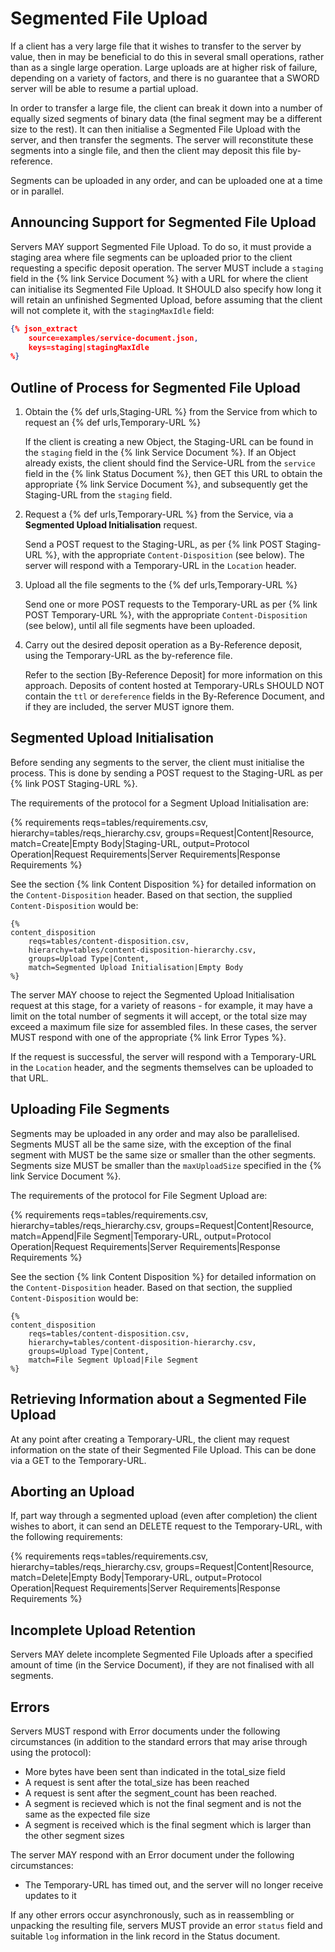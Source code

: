 # Segmented File Upload

If a client has a very large file that it wishes to transfer to the server by value, then in may be beneficial to do this in several small 
operations, rather than as a single large operation.  Large uploads are at higher risk of failure, depending on a variety of factors, and 
there is no guarantee that a SWORD server will be able to resume a partial upload.

In order to transfer a large file, the client can break it down into a number of equally sized segments of binary data (the final segment 
may be a different size to the rest).  It can then initialise a Segmented File Upload with the server, and then transfer the segments.  The 
server will reconstitute these segments into a single file, and then the client may deposit this file by-reference.

Segments can be uploaded in any order, and can be uploaded one at a time or in parallel.


## Announcing Support for Segmented File Upload

Servers MAY support Segmented File Upload.  To do so, it must provide a staging area where file segments can be uploaded prior to the client
requesting a specific deposit operation.  The server MUST include a `staging` field in the {% link Service Document %} with a URL for where
the client can initialise its Segmented File Upload.  It SHOULD also specify how long it will retain an unfinished Segmented Upload, before 
assuming that the client will not complete it, with the `stagingMaxIdle` field:

```json
{% json_extract
    source=examples/service-document.json,
    keys=staging|stagingMaxIdle
%}
```


## Outline of Process for Segmented File Upload

1. Obtain the {% def urls,Staging-URL %} from the Service from which to request an {% def urls,Temporary-URL %}

    If the client is creating a new Object, the Staging-URL can be found in the `staging` field in the {% link Service Document %}.  If an Object
    already exists, the client should find the Service-URL from the `service` field in the {% link Status Document %}, then GET this URL
    to obtain the appropriate {% link Service Document %}, and subsequently get the Staging-URL from the `staging` field.

2. Request a {% def urls,Temporary-URL %} from the Service, via a **Segmented Upload Initialisation** request.

    Send a POST request to the Staging-URL, as per {% link POST Staging-URL %}, with the appropriate `Content-Disposition` (see below).  The
    server will respond with a Temporary-URL in the `Location` header.

3. Upload all the file segments to the {% def urls,Temporary-URL %}

    Send one or more POST requests to the Temporary-URL as per {% link POST Temporary-URL %}, with the appropriate `Content-Disposition` (see 
    below), until all file segments have been uploaded.

4. Carry out the desired deposit operation as a By-Reference deposit, using the Temporary-URL as the by-reference file.

    Refer to the section [By-Reference Deposit] for more information on this approach.  Deposits of content hosted at Temporary-URLs SHOULD NOT
    contain the `ttl` or `dereference` fields in the By-Reference Document, and if they are included, the server MUST ignore them.


## Segmented Upload Initialisation

Before sending any segments to the server, the client must initialise the process.  This is done by sending a POST request to the
Staging-URL as per {% link POST Staging-URL %}.

The requirements of the protocol for a Segment Upload Initialisation are:

{%
requirements
    reqs=tables/requirements.csv,
    hierarchy=tables/reqs_hierarchy.csv,
    groups=Request|Content|Resource,
    match=Create|Empty Body|Staging-URL,
    output=Protocol Operation|Request Requirements|Server Requirements|Response Requirements
%}

See the section {% link Content Disposition %} for detailed information on the `Content-Disposition` header.  Based on that section, the
supplied `Content-Disposition` would be:

```
{%
content_disposition
    reqs=tables/content-disposition.csv,
    hierarchy=tables/content-disposition-hierarchy.csv,
    groups=Upload Type|Content,
    match=Segmented Upload Initialisation|Empty Body
%}
```

The server MAY choose to reject the Segmented Upload Initialisation request at this stage, for a variety of reasons - for example, it may 
have a limit on the total number of segments it will accept, or the total size may exceed a maximum file size for assembled files.  In 
these cases, the server MUST respond with one of the appropriate {% link Error Types %}.

If the request is successful, the server will respond with a Temporary-URL in the `Location` header, and the segments themselves can be
uploaded to that URL.


## Uploading File Segments

Segments may be uploaded in any order and may also be parallelised.  Segments MUST all be the same size, with the exception of the final 
segment with MUST be the same size or smaller than the other segments.  Segments size MUST be smaller than the `maxUploadSize` specified in 
the {% link Service Document %}.

The requirements of the protocol for File Segment Upload are:

{%
requirements
    reqs=tables/requirements.csv,
    hierarchy=tables/reqs_hierarchy.csv,
    groups=Request|Content|Resource,
    match=Append|File Segment|Temporary-URL,
    output=Protocol Operation|Request Requirements|Server Requirements|Response Requirements
%}

See the section {% link Content Disposition %} for detailed information on the `Content-Disposition` header.  Based on that section, the
supplied `Content-Disposition` would be:

```
{%
content_disposition
    reqs=tables/content-disposition.csv,
    hierarchy=tables/content-disposition-hierarchy.csv,
    groups=Upload Type|Content,
    match=File Segment Upload|File Segment
%}
```


## Retrieving Information about a Segmented File Upload

At any point after creating a Temporary-URL, the client may request information on the state of their Segmented File Upload.  This can
be done via a GET to the Temporary-URL.


## Aborting an Upload

If, part way through a segmented upload (even after completion) the client wishes to abort, it can send an DELETE request to the 
Temporary-URL, with the following requirements:

{%
requirements
    reqs=tables/requirements.csv,
    hierarchy=tables/reqs_hierarchy.csv,
    groups=Request|Content|Resource,
    match=Delete|Empty Body|Temporary-URL,
    output=Protocol Operation|Request Requirements|Server Requirements|Response Requirements
%}


## Incomplete Upload Retention

Servers MAY delete incomplete Segmented File Uploads after a specified amount of time (in the Service Document), if they are not 
finalised with all segments.


## Errors

Servers MUST respond with Error documents under the following circumstances (in addition to the standard errors that may arise through using
the protocol):

* More bytes have been sent than indicated in the total_size field
* A request is sent after the total_size has been reached
* A request is sent after the segment_count has been reached.
* A segment is recieved which is not the final segment and is not the same as the expected file size
* A segment is received which is the final segment which is larger than the other segment sizes

The server MAY respond with an Error document under the following circumstances:

* The Temporary-URL has timed out, and the server will no longer receive updates to it

If any other errors occur asynchronously, such as in reassembling or unpacking the resulting file, servers MUST provide an error `status` 
field and suitable `log` information in the link record in the Status document.

